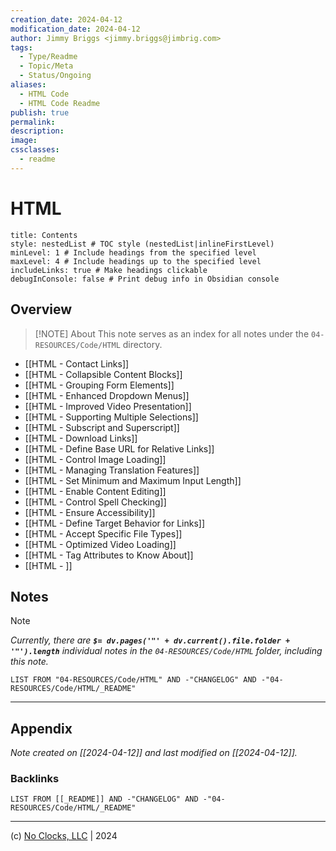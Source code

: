 ```yaml
---
creation_date: 2024-04-12
modification_date: 2024-04-12
author: Jimmy Briggs <jimmy.briggs@jimbrig.com>
tags:
  - Type/Readme
  - Topic/Meta
  - Status/Ongoing
aliases:
  - HTML Code
  - HTML Code Readme
publish: true
permalink:
description:
image:
cssclasses:
  - readme
---
```



# HTML

```table-of-contents
title: Contents 
style: nestedList # TOC style (nestedList|inlineFirstLevel)
minLevel: 1 # Include headings from the specified level
maxLevel: 4 # Include headings up to the specified level
includeLinks: true # Make headings clickable
debugInConsole: false # Print debug info in Obsidian console
```

## Overview

> [!NOTE] About
> This note serves as an index for all notes under the `04-RESOURCES/Code/HTML` directory.

- [[HTML - Contact Links]]
- [[HTML - Collapsible Content Blocks]]
- [[HTML - Grouping Form Elements]]
- [[HTML - Enhanced Dropdown Menus]]
- [[HTML - Improved Video Presentation]]
- [[HTML - Supporting Multiple Selections]]
- [[HTML - Subscript and Superscript]]
- [[HTML - Download Links]]
- [[HTML - Define Base URL for Relative Links]]
- [[HTML - Control Image Loading]]
- [[HTML - Managing Translation Features]]
- [[HTML - Set Minimum and Maximum Input Length]]
- [[HTML - Enable Content Editing]]
- [[HTML - Control Spell Checking]]
- [[HTML - Ensure Accessibility]]
- [[HTML - Define Target Behavior for Links]]
- [[HTML - Accept Specific File Types]]
- [[HTML - Optimized Video Loading]]
- [[HTML - Tag Attributes to Know About]]
- [[HTML - ]]

## Notes

> [!NOTE]
> *Currently, there are **`$= dv.pages('"' + dv.current().file.folder + '"').length`**  individual notes in the `04-RESOURCES/Code/HTML` folder, including this note.*

```dataview
LIST FROM "04-RESOURCES/Code/HTML" AND -"CHANGELOG" AND -"04-RESOURCES/Code/HTML/_README"
```

***

## Appendix

*Note created on [[2024-04-12]] and last modified on [[2024-04-12]].*

### Backlinks

```dataview
LIST FROM [[_README]] AND -"CHANGELOG" AND -"04-RESOURCES/Code/HTML/_README"
```

***

(c) [No Clocks, LLC](https://github.com/noclocks) | 2024